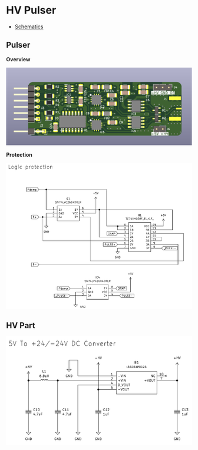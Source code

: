 # HV Pulser

* [Schematics](schematics.pdf)

## Pulser

__Overview__

![](viewme.png)

__Protection__

![](schematics_protection.png)


## HV Part

![](schematics_hv.png)
